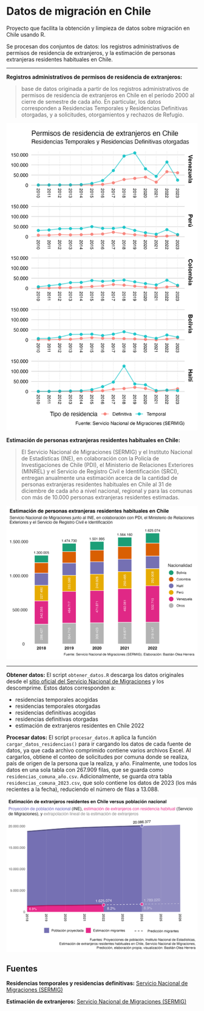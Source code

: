 # Datos de migración en Chile

Proyecto que facilita la obtención y limpieza de datos sobre migración en Chile usando R.

Se procesan dos conjuntos de datos: los registros administrativos de permisos de residencia de extranjeros, y la estimación de personas extranjeras residentes habituales en Chile.

----

**Registros administrativos de permisos de residencia de extranjeros:**
> base de datos originada a partir de los registros administrativos de permisos de residencia de extranjeros en Chile en el período 2000 al cierre de semestre de cada año. En particular, los datos corresponden a Residencias Temporales y Residencias Definitivas otorgadas, y a solicitudes, otorgamientos y rechazos de Refugio.


![Gráfico de residencias otorgadas a migrantes desde 2010 a 2023 de los 5 países con mayor cantidad de residencias](graficos/residencias_2010_2023.jpg)


**Estimación de personas extranjeras residentes habituales en Chile:**
> El Servicio Nacional de Migraciones (SERMIG) y el Instituto Nacional de Estadísticas (INE), en colaboración con la Policía de Investigaciones de Chile (PDI), el Ministerio de Relaciones Exteriores (MINREL) y el Servicio de Registro Civil e Identificación (SRCI), entregan anualmente una estimación acerca de la cantidad de personas extranjeras residentes habituales en Chile al 31 de diciembre de cada año a nivel nacional, regional y para las comunas con más de 10.000 personas extranjeras residentes estimadas.


![Gráfico de estimación de personas extranjeras residentes en Chile desde 2018hasta 2022](graficos/estimacion_extranjeros_2018_2022.jpg)

----


**Obtener datos:** El script `obtener_datos.R` descarga los datos originales desde el [sitio oficial del Servicio Nacional de Migraciones](https://serviciomigraciones.cl/estudios-migratorios/datos-abiertos/) y los descomprime. Estos datos corresponden a: 
- residencias temporales acogidas
- residencias temporales otorgadas
- residencias definitivas acogidas
- residencias definitivas otorgadas
- estimación de extranjeros residentes en Chile 2022

**Procesar datos:** El script `procesar_datos.R` aplica la función `cargar_datos_residencias()` para ir cargando los datos de cada fuente de datos, ya que cada archivo comprimido contiene varios archivos Excel. Al cargarlos, obtiene el conteo de solicitudes por comuna donde se realiza, país de origen de la persona que la realiza, y año. Finalmente, une todos los datos en una sola tabla con 267.909 filas, que se guarda como `residencias_comuna_año.csv`. Adicionalmente, se guarda otra tabla `residencias_comuna_2023.csv`, que solo contiene los datos de 2023 (los más recientes a la fecha), reduciendo el número de filas a 13.088.


![Gráfico de extranjeros residentes en chile en comparación con población nacional](graficos/poblacion_estimacion_prediccion_extranjeros.jpg)

## Fuentes

**Residencias temporales y residencias definitivas:** [Servicio Nacional de Migraciones (SERMIG)](https://serviciomigraciones.cl/estudios-migratorios/datos-abiertos/)

**Estimación de extranjeros:** [Servicio Nacional de Migraciones (SERMIG)](https://serviciomigraciones.cl/estudios-migratorios/estimaciones-de-extranjeros/)